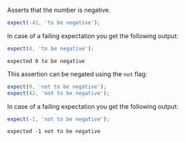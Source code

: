 Asserts that the number is negative.

<!-- evaluate -->
```javascript
expect(-42, 'to be negative');
```
<!-- /evaluate -->

In case of a failing expectation you get the following output:

<!-- evaluate -->
```javascript
expect(0, 'to be negative');
```

```
expected 0 to be negative
```
<!-- /evaluate -->

This assertion can be negated using the `not` flag:

<!-- evaluate -->
```javascript
expect(0, 'not to be negative');
expect(42, 'not to be negative');
```
<!-- /evaluate -->

In case of a failing expectation you get the following output:

<!-- evaluate -->
```javascript
expect(-1, 'not to be negative');
```

```
expected -1 not to be negative
```
<!-- /evaluate -->

